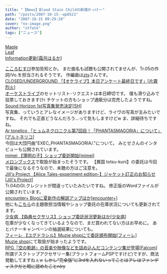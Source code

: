 ```yaml
---
title: "【News】Blood Stain Childの新譜かっけー"
path: "/posts/2007-10-15--wp0521"
date: "2007-10-15 09:29:28"
cover: "no-image.png"
author: "stfate"
tags: ["ニュース"]
---
```


<style type="text/css">
<!--
p {white-space: pre-wrap};
-->
</style>

<a class="topics" href="http://shimotsukin.com/" target="_blank">Maple Leaf Information更新</a><span class="junre">[<a href="http://shimotsukin.com/" target="_blank">霜月はるか</a>]</span>
<div class="news"><a href="http://www.animate.tv/kokoro-musubi/" target="_blank">こころむすび</a>参加告知とか。
まだ曲名も試聴も公開されてませんが、Tr.05の作詞/Vo.を担当されるそうです。
作編曲は<a href="http://www.codeztslabel.com/" target="_blank">zts</a>さんです。</div>
<a class="topics" href="http://katakiri.sakura.ne.jp/CU/log/eid168.html" target="_blank">CLOSED/UNDERGROUND 「【オケライブ】本日アンケート最終日です」</a><span class="junre">[<a href="http://www.rekka.jp/" target="_blank">片霧烈火</a>]</span>
<div class="news"><a href="http://www.rekka.jp/live071208/" target="_blank">オーケストライブ</a>のセットリスト･リクエストは本日締切です。
僕も滑り込みで投票しておきます(ｦｲ
チケットの方もショップ通販分は完売したようですね。</div>
<a class="topics" href="http://www.soundhorizon.com/" target="_blank">Sound Horizon 1st写真集発売決定</a><span class="junre">[<a href="http://sound-horizon.net/" target="_blank">SH</a>]</span>
<div class="news">写真集、っていうとアレなイメージがありますけど、ライヴの写真が主みたいですね。
それでも正直どうなんだろう…って気もしますけどw
ま、詳細待ちですね。</div>
<a class="topics" href="http://ar-tonelico.jp/pre_arportal/ap_contents01.htm" target="_blank">Ar tonelico 「ヒュムネクロニクル第7回目！「PHANTASMAGORIA」について」</a><span class="junre">[<a href="http://ar-tonelico.jp/" target="_blank">アルトネリコ</a>]</span>
<div class="news">今回は大団円曲"EXEC_PHANTASMAGORIA/."について。
みとせさんのインタビューも公開されています。</div>
<a class="topics" href="http://hzwaltz.com/" target="_blank">mimei 【薄明の子】ショップ委託開始</a><span class="junre">[<a href="http://hzwaltz.com/" target="_blank">mimei</a>]</span>
<div class="news"><a href="http://www.melonbooks.co.jp/" target="_blank">メロンブックス</a>で取扱が始まったそうです。
【異国 totsu-kuni】の委託は今回で最後になるそうなので、未聴の方はご注意を。</div>
<a class="topics" href="http://www5f.biglobe.ne.jp/~kapparecords/index1.html" target="_blank">Jill's Project 【Alice Tales-experiment edition-】ジャケット訂正のお知らせ</a><span class="junre">[<a href="http://www5f.biglobe.ne.jp/~kapparecords/index1.html" target="_blank">Jill's Project</a>]</span>
<div class="news">Tr.04のGt.クレジットが間違っていたみたいですね。
修正版のWordファイルが公開されています。</div>
<a class="topics" href="http://encounter-p.net/" target="_blank">encounter+ Blogに夏新作の解説アップほか</a><span class="junre">[<a href="http://encounter-p.net/" target="_blank">encounter+</a>]</span>
<div class="news">他にも<a href="http://prcr.info/" target="_blank">こちら</a>の主題歌担当情報やショップ委託の在庫状況についても更新されてます。</div>
<a class="topics" href="http://www.girldisease.com/" target="_blank">少女病 【偽典セクサリス】ショップ委託状況更新ほか</a><span class="junre">[<a href="http://www.girldisease.com/" target="_blank">少女病</a>]</span>
<div class="news">在庫が少なくなってきているようなので、まだ買われてない方はお早めに。
あとバナーキャンペーンの抽選結果についても。</div>
<a class="topics" href="http://shule-aroon.sakura.ne.jp/filie/" target="_blank">フィーレ 【ユグドラシル】Muzie shopにて委託頒布開始</a><span class="junre">[<a href="http://shule-aroon.sakura.ne.jp/filie/" target="_blank">フィーレ</a>]</span>
<div class="news"><a href="http://www.muzie.co.jp/" target="_blank">Muzie shop</a>にて取扱が始まったようです。</div>
<a class="topics" href="http://www.dengekionline.com/data/news/2007/10/15/3fdaf8d3a3a3c0ba17d8e48716845ce0.html" target="_blank">RPG『空の軌跡』の音楽や映像などを詰め込んだコンテンツ集が登場</a><span class="junre">[<a href="http://www.falcom.co.jp/" target="_blank">Falcom</a>]</span>
<div class="news">所謂デスクトップアクセサリー集(プラットフォームPSPですけど)ですが、商法発動してますねぇw
<del>しかし"完全版"に3rdを入れないってことはアレはファンディスクだと暗に認めたことn(ry</del></div>

